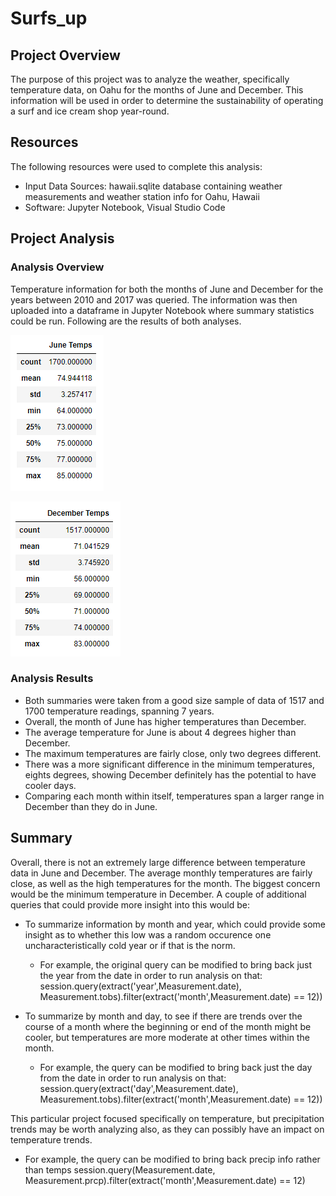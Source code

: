 # Surfs_up

## Project Overview
The purpose of this project was to analyze the weather, specifically temperature data, on Oahu for the months of June and December.  This information will be used in order to determine the sustainability of operating a surf and ice cream shop year-round. 


##  Resources
The following resources were used to complete this analysis:
- Input Data Sources:  hawaii.sqlite database containing weather measurements and weather station info for Oahu, Hawaii
- Software:  Jupyter Notebook, Visual Studio Code


## Project Analysis
### Analysis Overview
Temperature information for both the months of June and December for the years between 2010 and 2017 was queried.  The information was then uploaded into a dataframe in Jupyter Notebook where summary statistics could be run.  Following are the results of both analyses.

![june_temp_stats](https://github.com/adbauer06/surfs_up/blob/main/june_temp_stats.PNG)

![december_temp_stats](https://github.com/adbauer06/surfs_up/blob/main/december_temp_stats.PNG)

### Analysis Results 
- Both summaries were taken from a good size sample of data of 1517 and 1700 temperature readings, spanning 7 years.
- Overall, the month of June has higher temperatures than December. 
- The average temperature for June is about 4 degrees higher than December. 
- The maximum temperatures are fairly close, only two degrees different.
- There was a more significant difference in the minimum temperatures, eights degrees, showing December definitely has the potential to have cooler days.
- Comparing each month within itself, temperatures span a larger range in December than they do in June.



## Summary
Overall, there is not an extremely large difference between temperature data in June and December.  The average monthly temperatures are fairly close, as well as the high temperatures for the month.  The biggest concern would be the minimum temperature in December.  A couple of additional queries that could provide more insight into this would be:
- To summarize information by month and year, which could provide some insight as to whether this low was a random occurence one uncharacteristically cold year or if that is the norm.
    - For example, the original query can be modified to bring back just the year from the date in order to run analysis on that:  
    session.query(extract('year',Measurement.date), Measurement.tobs).filter(extract('month',Measurement.date) == 12))

- To summarize by month and day, to see if there are trends over the course of a month where the beginning or end of the month might be cooler, but temperatures are more moderate at other times within the month.
    - For example, the query can be modified to bring back just the day from the date in order to run analysis on that:  
    session.query(extract('day',Measurement.date), Measurement.tobs).filter(extract('month',Measurement.date) == 12))

This particular project focused specifically on temperature, but precipitation trends may be worth analyzing also, as they can possibly have an impact on temperature trends.
- For example, the query can be modified to bring back precip info rather than temps
session.query(Measurement.date, Measurement.prcp).filter(extract('month',Measurement.date) == 12)


